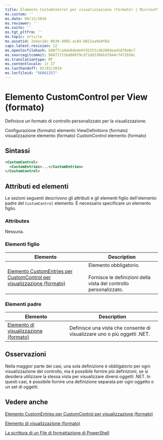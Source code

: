 ```yaml
---
title: Elemento CustomControl per visualizzazione (formato) | Microsoft Docs
ms.custom: ''
ms.date: 09/13/2016
ms.reviewer: ''
ms.suite: ''
ms.tgt_pltfrm: ''
ms.topic: article
ms.assetid: 2edac16c-0b30-4985-ac84-0821aa9a9f6d
caps.latest.revision: 12
ms.openlocfilehash: bd0f7ca4de8dede97d1553cd62884ea45876e0c7
ms.sourcegitcommit: b6871f21bd666f9cd71dd336bb3f844cf472b56c
ms.translationtype: MT
ms.contentlocale: it-IT
ms.lasthandoff: 02/03/2019
ms.locfileid: "56861257"
---
```

# <a name="customcontrol-element-for-view-format"></a>Elemento CustomControl per View (formato)

Definisce un formato di controllo personalizzato per la visualizzazione.

Configurazione (formato) elemento ViewDefinitions (formato) visualizzazione elemento (formato) CustomControl elemento (formato)

## <a name="syntax"></a>Sintassi

```xml
<CustomControl>
  <CustomEntries>...</CustomEntries>
</CustomControl>
```

## <a name="attributes-and-elements"></a>Attributi ed elementi

Le sezioni seguenti descrivono gli attributi e gli elementi figlio dell'elemento padre del `CustomControl` elemento. È necessario specificare un elemento figlio.

### <a name="attributes"></a>Attributes

Nessuna.

### <a name="child-elements"></a>Elementi figlio

|Elemento|Description|
|-------------|-----------------|
|[Elemento CustomEntries per CustomControl per visualizzazione (formato)](./customentries-element-for-customcontrol-for-view-format.md)|Elemento obbligatorio.<br /><br /> Fornisce le definizioni della vista del controllo personalizzato.|

### <a name="parent-elements"></a>Elementi padre

|Elemento|Description|
|-------------|-----------------|
|[Elemento di visualizzazione (formato)](./view-element-format.md)|Definisce una vista che consente di visualizzare uno o più oggetti .NET.|

## <a name="remarks"></a>Osservazioni

Nella maggior parte dei casi, una sola definizione è obbligatorio per ogni visualizzazione del controllo, ma è possibile fornire più definizioni, se si desidera utilizzare la stessa vista per visualizzare diversi oggetti .NET. In questi casi, è possibile fornire una definizione separata per ogni oggetto o un set di oggetti.

## <a name="see-also"></a>Vedere anche

[Elemento CustomEntries per CustomControl per visualizzazione (formato)](./customentries-element-for-customcontrol-for-view-format.md)

[Elemento di visualizzazione (formato)](./view-element-format.md)

[La scrittura di un File di formattazione di PowerShell](./writing-a-powershell-formatting-file.md)

